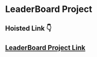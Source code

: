 # LeaderBoard Project

## Hoisted Link 👇

## [LeaderBoard Project Link](https://ugamraj.github.io/Leaderboard-Project/)
